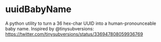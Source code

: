 uuidBabyName
============

A python utility to turn a 36 hex-char UUID into a human-pronounceable baby name. Inspired by @tinysubversions: https://twitter.com/tinysubversions/status/336947808059936769
